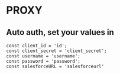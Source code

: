 # PROXY

## Auto auth, set your values in
```
const client_id = 'id';
const client_secret = 'client_secret';
const username = 'username';
const password = 'password';
const salesforceURL = 'salesforceurl'
```
